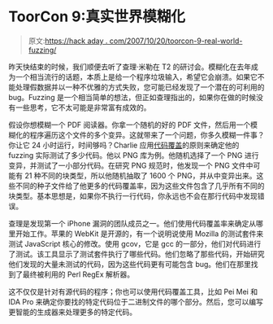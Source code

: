 # ToorCon 9:真实世界模糊化

> 原文:[https://hack aday . com/2007/10/20/toorcon-9-real-world-fuzzing/](https://hackaday.com/2007/10/20/toorcon-9-real-world-fuzzing/)

昨天快结束的时候，我们顺便去听了查理·米勒在 T2 的研讨会。模糊化在去年成为一个相当流行的话题，本质上是给一个程序垃圾输入，希望它会崩溃。如果它不能处理假数据并以一种不优雅的方式失败，您可能已经发现了一个潜在的可利用的 bug。Fuzzing 是一个相当简单的想法，但正如查理指出的，如果你在做的时候没有一些思考，它不太可能是非常富有成效的。

假设你想模糊一个 PDF 阅读器。你拿一个随机的好的 PDF 文件，然后用一个模糊化的程序遍历这个文件的多个变异。这就带来了一个问题，你多久模糊一件事？你让它 24 小时运行，时间够吗？Charlie 应用[代码覆盖](http://en.wikipedia.org/wiki/Code_coverage)的原则来确定他的 fuzzing 实际测试了多少代码。他以 PNG 库为例。他随机选择了一个 PNG 进行变异，并测试了一小部分代码。在研究 PNG 规范时，他发现一个 PNG 文件中可能有 21 种不同的块类型，所以他随机抽取了 1600 个 PNG，并从中变异出来。这些不同的种子文件给了他更多的代码覆盖率，因为这些文件包含了几乎所有不同的块类型。基本思想是，如果你不执行一行代码，你永远也不会在那行代码中发现错误。

查理是发现第一个 iPhone 漏洞的团队成员之一。他们使用代码覆盖率来确定从哪里开始工作。苹果的 WebKit 是开源的，有一个说明说使用 Mozilla 的测试套件来测试 JavaScript 核心的修改。使用 gcov，它是 gcc 的一部分，他们对代码进行了测试。该工具显示了测试套件执行了哪些代码。他们忽略了那些代码，开始研究他们发现的大量未测试的代码，因为这些代码更有可能包含 bug。他们在那里找到了最终被利用的 Perl RegEx 解析器。

这不仅仅是针对有源代码的程序；你也可以使用代码覆盖工具，比如 Pei Mei 和 IDA Pro 来确定你要找的特定代码位于二进制文件的哪个部分。然后，您可以编写更智能的生成器来处理更多的特定代码。